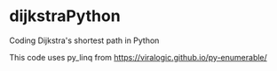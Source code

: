 # dijkstraPython
Coding Dijkstra's shortest path in Python

This code uses py_linq from https://viralogic.github.io/py-enumerable/
